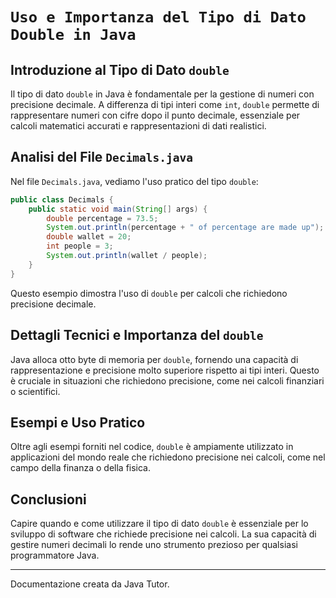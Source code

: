 # `Uso e Importanza del Tipo di Dato Double in Java`

## Introduzione al Tipo di Dato `double`
Il tipo di dato `double` in Java è fondamentale per la gestione di numeri con precisione decimale. A differenza di tipi interi come `int`, `double` permette di rappresentare numeri con cifre dopo il punto decimale, essenziale per calcoli matematici accurati e rappresentazioni di dati realistici.

## Analisi del File `Decimals.java`
Nel file `Decimals.java`, vediamo l'uso pratico del tipo `double`:

```java
public class Decimals {
    public static void main(String[] args) {
        double percentage = 73.5;
        System.out.println(percentage + " of percentage are made up");
        double wallet = 20;
        int people = 3;
        System.out.println(wallet / people);
    }
}
```
Questo esempio dimostra l'uso di `double` per calcoli che richiedono precisione decimale.

## Dettagli Tecnici e Importanza del `double`
Java alloca otto byte di memoria per `double`, fornendo una capacità di rappresentazione e precisione molto superiore rispetto ai tipi interi. Questo è cruciale in situazioni che richiedono precisione, come nei calcoli finanziari o scientifici.

## Esempi e Uso Pratico
Oltre agli esempi forniti nel codice, `double` è ampiamente utilizzato in applicazioni del mondo reale che richiedono precisione nei calcoli, come nel campo della finanza o della fisica.

## Conclusioni
Capire quando e come utilizzare il tipo di dato `double` è essenziale per lo sviluppo di software che richiede precisione nei calcoli. La sua capacità di gestire numeri decimali lo rende uno strumento prezioso per qualsiasi programmatore Java.

---
Documentazione creata da Java Tutor.
